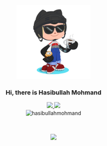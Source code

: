 <div id="header" align="center">
  <img src="https://raw.githubusercontent.com/AhmedFathyDev/AhmedFathyDev/main/GitHub.png" alt="GitHub Octocat Drinking a Cup of Coffee" height="200">
  <div align=center>
    <h3>Hi, there is Hasibullah Mohmand</h3>
  </div>
  <div id="badges">
    <a href="https://www.linkedin.com/in/hasibullah-mohmand" target="_blank">
      <img src="https://skillicons.dev/icons?i=linkedin" />
    </a>
    <a href="https://www.instagram.com/hasibullah.mohmand/" target="_blank">
      <img src="https://skillicons.dev/icons?i=instagram" />
    </a>
  </div>
</div>
<div align="center">
  <img align="center" src="https://github-readme-stats.vercel.app/api?username=hasibullahmohmand&include_all_commits=true&count_private=true&show_icons=true&line_height=20&title_color=7A7ADB&icon_color=2234AE&text_color=D3D3D3&bg_color=0,000000,130F40" alt="hasibullahmohmand">
</div>
<br>
<br>

<p align="center">
  <a href="https://skillicons.dev">
    <img src="https://skillicons.dev/icons?i=html,css,js,bootstrap,cs,python,java" />
  </a>
</p>
